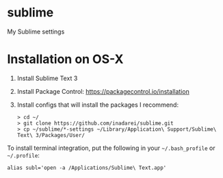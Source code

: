 # sublime
My Sublime settings

# Installation on OS-X

1. Install Sublime Text 3
2. Install Package Control: https://packagecontrol.io/installation
3. Install configs that will install the packages I recommend:

    ```console
    > cd ~/
    > git clone https://github.com/inadarei/sublime.git
    > cp ~/sublime/*-settings ~/Library/Application\ Support/Sublime\ Text\ 3/Packages/User/
    ```

To install terminal integration, put the following in your `~/.bash_profile` or `~/.profile`:

```
alias subl='open -a /Applications/Sublime\ Text.app'
```
